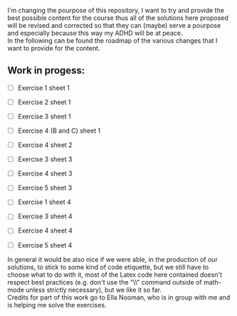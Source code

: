 I'm changing the pourpose of this repository, I want to try and provide the best possible content
for the course thus all of the solutions here proposed will be revised and corrected so that they
can (maybe) serve a pourpose and especially because this way my ADHD will be at peace.
<br>
In the following can be found the roadmap of the various changes that I want to provide for the
content.
<br>
<h2>Work in progess: </h2>

- [ ] Exercise 1 sheet 1

- [ ] Exercise 2 sheet 1

- [ ] Exercise 3 sheet 1

- [ ] Exercise 4 (B and C) sheet 1

- [ ] Exercise 4 sheet 2

- [ ] Exercise 3 sheet 3

- [ ] Exercise 4 sheet 3

- [ ] Exercise 5 sheet 3

- [ ] Exercise 1 sheet 4

- [ ] Exercise 3 sheet 4

- [ ] Exercise 4 sheet 4

- [ ] Exercise 5 sheet 4

In general it would be also nice if we were able, in the production of our solutions, to stick to
some kind of code etiquette, but we still have to choose what to do with it, most of the Latex code
here contained doesn't respect best practices (e.g. don't use the "\\\\" command outside of math-mode
unless strictly necessary), but we like it so far.
<br>
Credits for part of this work go to Ella Nooman, who is in group with me and is helping me solve the exercises.
